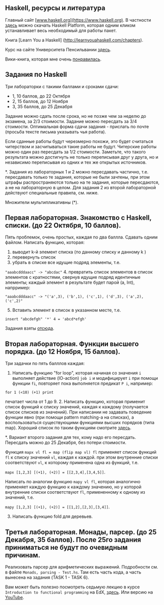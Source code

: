 ## Haskell, ресурсы и литература
Главный сайт [www.haskell.org](https://www.haskell.org). В частности [здесь](https://www.haskell.org/platform/windows.html) можно скачать Haskell Platform, которая одним кликом устанавливает весь необходимый для работы пакет.

Книга [Learn You a Haskell] (http://learnyouahaskell.com/chapters).

Курс на сайте Университета Пенсильвании [здесь](http://www.cis.upenn.edu/~cis194/).

Вики-книга, которая мне очень [понравилась](https://en.wikibooks.org/wiki/Haskell). 

## Задания по Haskell
Три лабораторки с такими баллами и сроками сдачи:
- 1, 10 баллов, до 22 Октября
- 2, 15 баллов, до 12 Ноября
- 3, 35 баллов, до 25 Декабря

Задание можно сдать после срока, но не позже чем за неделю до экзамена, за 2/3 стоимости. Задание можно пересдать за 3/4 стоимости. Оптимальная форма сдачи задания - прислать по почте (просьба  тексте письма указывать чья работа).

Если сданные работы будут черезмерно похожи, это будет считаться читерством и засчитываться такие работы не будут. Читерские работы можно один раз пересдать за 1/2 стоимости. Заметьте, что такого результата можно достигнуть не только переписывая друг у друга, но и независимо переписывая из одних и тех же открытых источников.

*. Задания из лабораторных 1 и 2 можно пересдавать частично, т.е. пересдавать только те задания, которые не были зачтены, при этом штрафы распространяются только на те задания,  которые пересдаются, а не на лабораторную в целом. Для задания 2 из второй лабораторной действуют специальные правила, см. ниже.

Множители мультипликативны (\*).

## Первая лабораторная. Знакомство с Haskell, списки. (до 22 Октября, 10 баллов).
Пять проблемок, очень простых, каждая по два баллла. Сдавать одним файлом. Написать функцию, которая:

  1. выводит k-й элемент списка (по данному списку и данному k )
  2. перевернуть список
  3. убрать в списке все идущие подряд элементы, т.е. 
  
  `"aaabcdddaacc" -> "abcdac"`
  4. превратить список элементов в список элементов с кратностями, свернув идущие подряд идентичные элементы; каждый элемент в результате будет парой (a, Int), напрример:
  
  `"aaabcdddaacc" -> "('a',3), ('b',1), ('c',1), ('d',3), ('a',2), ('c',2)"`
  
  5. Вставить элемент в список в указанном месте, т.е.
  
  `insert "abcdefgh" '*' 4 = 'abcd*efgh' `


Задания взяты [отсюда](https://wiki.haskell.org/H-99:_Ninety-Nine_Haskell_Problems).

## Вторая лабораторная. Функции высшего порядка. (до 12 Ноября, 15 баллов).
Три задачки по пять балллов каждая:

  1. Написать функцию "for loop", которая начиная со значения `i` выполняет действие (IO-action) `job i` и модифицирует `i` при помощи функции `fi`, повторяет пока выполняется предикат `P i`, например: 
  
  `for 1 (<10) (+1) print`  

   печатает числа от 1 до 9. 
  2. Написать функцию, которая применит список функций к списку значений, каждая к каждому (получается список списков из значений). При написании не задавать поведение функции явно (при помощи pattern matching-а на списках), а воспользоваться существующими функциями высших порядков (типа map). Хороший список по таким функциям смотрите [здесь](https://en.wikibooks.org/wiki/Haskell/Higher-order_functions).
   
  *. Вариант второго задания для тех, кому надо его пересдать. Пересдать можно до 25 Декабря, без потери стоимости. 

  Функция `mapx vl fl = map (flip map vl) fl` применяет список функций `fl` к списку значений `vl`, каждая к каждой. при этом внутренние списки соответствуют `vl`, к которому применена одна из функций, т.е.
  
  `mapx [1,2,3] [(+1), (+2)] = [[2,3,4],[3,4,5]]`.
  
  Написать по аналогии функцию `mapy vl fl`, которая аналогично применяет каждую функцию к каждому значению, но у которой внутренние списки соответствуют `fl`, примененному к одному из значений, т.е.
  
  `mapy [1,2,3] [(+1), (+2)] = [[1,2],[2,3],[3,4]]`.


  3. Написать функцию fold для деревьев. 
  
## Третья лабораторная. Монады, парсер. (до 25 Декабря, 35 баллов). После 25го задания приниматься не будут по очевидным причинам.
Реализовать парсер для арифметических выражений. Подробности см. в файле `Monads, parsing - Test.hs`. Там есть часть кода, а часть вынесена на задания (TASK 1 - TASK 6).

Вам может быть полезно посмотреть седьмую лекцию в курсе `Introduction to functional programming` на EdX, [здесь](https://courses.edx.org/courses/course-v1:DelftX+FP101x+3T2015/courseware/f2b543ac0250428aa0a3f141797b35ae/022f142c0b5d4b4bb9488112c8afc9cc/). Или версию на [YouTube](https://www.youtube.com/watch?v=9FGThag0Fqs).



